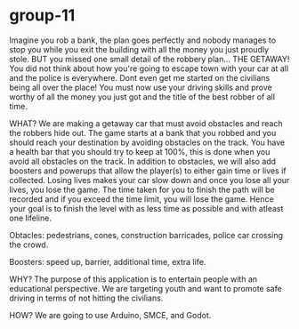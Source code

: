 # group-11

Imagine you rob a bank, the plan goes perfectly and nobody manages to stop you while you exit the building with all the money you just proudly stole. BUT you missed one small detail of the robbery plan... THE GETAWAY! You did not think about how you're going to escape town with your car at all and the police is everywhere. Dont even get me started on the civilians being all over the place! You must now use your driving skills and prove worthy of all the money you just got and the title of the best robber of all time.


WHAT?
We are making a getaway car that must avoid obstacles and reach the robbers hide out. The game starts at a bank that you robbed and you should reach your destination by avoiding obstacles on the track. You have a health bar that you should try to keep at 100%, this is done when you avoid all obstacles on the track. In addition to obstacles, we will also add boosters and powerups that allow the player(s) to either gain time or lives if collected. Losing lives makes your car slow down and once you lose all your lives, you lose the game. The time taken for you to finish the path will be recorded and if you exceed the time limit, you will lose the game. Hence your goal is to finish the level with as less time as possible and with atleast one lifeline. 

Obtacles: pedestrians, cones, construction barricades, police car crossing the crowd.

Boosters: speed up, barrier, additional time, extra life.

WHY? 
The purpose of this application is to entertain people with an educational perspective. We are targeting youth and want to promote safe driving in terms of not hitting the civilians. 

HOW?
We are going to use Arduino, SMCE, and Godot. 
